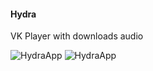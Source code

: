 #### Hydra ###
VK Player with downloads audio

![HydraApp](https://raw.githubusercontent.com/kioshimafx/Hydra/db8bffcca2858ebd7d5cc8bd705a325e97c87ce4/screenshots/IMG_1045.png) ![HydraApp](https://raw.githubusercontent.com/kioshimafx/Hydra/db8bffcca2858ebd7d5cc8bd705a325e97c87ce4/screenshots/IMG_1040.png) 